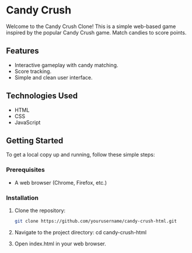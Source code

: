 # Candy Crush

Welcome to the Candy Crush Clone! This is a simple web-based game inspired by the popular Candy Crush game. Match candies to score points.

## Features

- Interactive gameplay with candy matching.
- Score tracking.
- Simple and clean user interface.

## Technologies Used

- HTML
- CSS
- JavaScript

## Getting Started

To get a local copy up and running, follow these simple steps:

### Prerequisites

- A web browser (Chrome, Firefox, etc.)

### Installation

1. Clone the repository:
   ```bash
   git clone https://github.com/yourusername/candy-crush-html.git

2. Navigate to the project directory:
cd candy-crush-html

3. Open index.html in your web browser.
